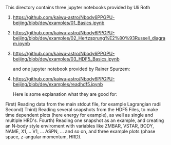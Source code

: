 

   This directory contains three jupyter notebooks provided by Uli Roth 

1) https://github.com/kaiwu-astro/Nbody6PPGPU-beijing/blob/dev/examples/01_Basics.ipynb
2) https://github.com/kaiwu-astro/Nbody6PPGPU-beijing/blob/dev/examples/02_Hertzsprung%E2%80%93Russell_diagram.ipynb
3) https://github.com/kaiwu-astro/Nbody6PPGPU-beijing/blob/dev/examples/03_HDF5_Basics.ipynb

   and one jupyter notebook provided by Rainer Spurzem:

4) https://github.com/kaiwu-astro/Nbody6PPGPU-beijing/blob/dev/examples/readhdf5.ipynb


   Here is some explanation what they are good for:

First) Reading data from the main stdout file, for example Lagrangian radii
Second)
Third) Reading several snapshots from the HDF5 Files, to make time dependent plots (here energy for example), as well as single and multiple HRD's.
Fourth) Reading one snapshot as an example, and creating an N-body style enviroment with variables like ZMBAR, VSTAR, BODY, NAME, X1,... V1, ... ASPN, ... and so on, and three example plots (phase space, z-angular momentum, HRD).
 
